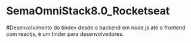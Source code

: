 # SemaOmniStack8.0_Rocketseat
#Desenvolvimento do tindev desde o backend em node.js até o frontend com reactjs, é um tinder para desenvolvedores.
